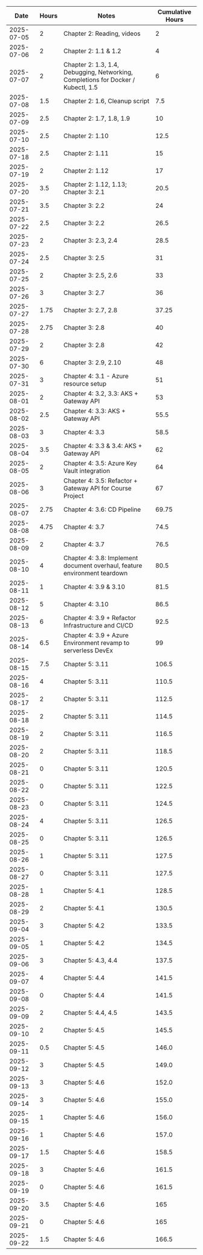 | Date | Hours | Notes | Cumulative Hours |
|------|-------|-------|------------------|
| 2025-07-05 | 2 | Chapter 2: Reading, videos | 2 |
| 2025-07-06 | 2 | Chapter 2: 1.1 & 1.2 | 4 |
| 2025-07-07 | 2 | Chapter 2: 1.3, 1.4, Debugging, Networking, Completions for Docker / Kubectl, 1.5 | 6 |
| 2025-07-08 | 1.5 | Chapter 2: 1.6, Cleanup script | 7.5 |
| 2025-07-09 | 2.5 | Chapter 2: 1.7, 1.8, 1.9 | 10 |
| 2025-07-10 | 2.5 | Chapter 2: 1.10 | 12.5 |
| 2025-07-18 | 2.5 | Chapter 2: 1.11 | 15 |
| 2025-07-19 | 2 | Chapter 2: 1.12 | 17 |
| 2025-07-20 | 3.5 | Chapter 2: 1.12, 1.13; Chapter 3: 2.1 | 20.5 |
| 2025-07-21 | 3.5 | Chapter 3: 2.2 | 24 |
| 2025-07-22 | 2.5 | Chapter 3: 2.2 | 26.5 |
| 2025-07-23 | 2 | Chapter 3: 2.3, 2.4 | 28.5 |
| 2025-07-24 | 2.5 | Chapter 3: 2.5 | 31 |
| 2025-07-25 | 2 | Chapter 3: 2.5, 2.6 | 33 |
| 2025-07-26 | 3 | Chapter 3: 2.7 | 36 |
| 2025-07-27 | 1.75 | Chapter 3: 2.7, 2.8 | 37.25 |
| 2025-07-28 | 2.75 | Chapter 3: 2.8 | 40 |
| 2025-07-29 | 2 | Chapter 3: 2.8 | 42 |
| 2025-07-30 | 6 | Chapter 3: 2.9, 2.10 | 48 |
| 2025-07-31 | 3 | Chapter 4: 3.1 - Azure resource setup | 51 |
| 2025-08-01 | 2 | Chapter 4: 3.2, 3.3: AKS + Gateway API | 53 |
| 2025-08-02 | 2.5 | Chapter 4: 3.3: AKS + Gateway API | 55.5 |
| 2025-08-03 | 3 | Chapter 4: 3.3 | 58.5 |
| 2025-08-04 | 3.5 | Chapter 4: 3.3 & 3.4: AKS + Gateway API | 62 |
| 2025-08-05 | 2 | Chapter 4: 3.5: Azure Key Vault integration | 64 |
| 2025-08-06 | 3 | Chapter 4: 3.5: Refactor + Gateway API for Course Project | 67 |
| 2025-08-07 | 2.75 | Chapter 4: 3.6: CD Pipeline | 69.75 |
| 2025-08-08 | 4.75 | Chapter 4: 3.7 | 74.5 |
| 2025-08-09 | 2 | Chapter 4: 3.7 | 76.5 |
| 2025-08-10 | 4 | Chapter 4: 3.8: Implement document overhaul, feature environment teardown | 80.5 |
| 2025-08-11 | 1 | Chapter 4: 3.9 & 3.10 | 81.5 |
| 2025-08-12 | 5 | Chapter 4: 3.10 | 86.5 |
| 2025-08-13 | 6 | Chapter 4: 3.9 + Refactor Infrastructure and CI/CD| 92.5 |
| 2025-08-14 | 6.5 | Chapter 4: 3.9 + Azure Environment revamp to serverless DevEx | 99 |
| 2025-08-15 | 7.5 | Chapter 5: 3.11 | 106.5 |
| 2025-08-16 | 4 | Chapter 5: 3.11 | 110.5 |
| 2025-08-17 | 2 | Chapter 5: 3.11 | 112.5 |
| 2025-08-18 | 2 | Chapter 5: 3.11 | 114.5 |
| 2025-08-19 | 2 | Chapter 5: 3.11 | 116.5 |
| 2025-08-20 | 2 | Chapter 5: 3.11 | 118.5 |
| 2025-08-21 | 0 | Chapter 5: 3.11 | 120.5 |
| 2025-08-22 | 0 | Chapter 5: 3.11 | 122.5 |
| 2025-08-23 | 0 | Chapter 5: 3.11 | 124.5 |
| 2025-08-24 | 4 | Chapter 5: 3.11 | 126.5 |
| 2025-08-25 | 0 | Chapter 5: 3.11 | 126.5 |
| 2025-08-26 | 1 | Chapter 5: 3.11 | 127.5 |
| 2025-08-27 | 0 | Chapter 5: 3.11 | 127.5 |
| 2025-08-28 | 1 | Chapter 5: 4.1 | 128.5 |
| 2025-08-29 | 2 | Chapter 5: 4.1 | 130.5 |
| 2025-09-04 | 3 | Chapter 5: 4.2 | 133.5 |
| 2025-09-05 | 1 | Chapter 5: 4.2 | 134.5 |
| 2025-09-06 | 3 | Chapter 5: 4.3, 4.4 | 137.5 |
| 2025-09-07 | 4 | Chapter 5: 4.4 | 141.5 |
| 2025-09-08 | 0 | Chapter 5: 4.4 | 141.5 |
| 2025-09-09 | 2 | Chapter 5: 4.4, 4.5 | 143.5 |
| 2025-09-10 | 2 | Chapter 5: 4.5 | 145.5 |
| 2025-09-11 | 0.5 | Chapter 5: 4.5 | 146.0 |
| 2025-09-12 | 3 | Chapter 5: 4.5 | 149.0 |
| 2025-09-13 | 3 | Chapter 5: 4.6 | 152.0 |
| 2025-09-14 | 3 | Chapter 5: 4.6 | 155.0 |
| 2025-09-15 | 1 | Chapter 5: 4.6 | 156.0 |
| 2025-09-16 | 1 | Chapter 5: 4.6| 157.0 |
| 2025-09-17 | 1.5 | Chapter 5: 4.6 | 158.5 |
| 2025-09-18 | 3 | Chapter 5: 4.6 | 161.5 |
| 2025-09-19 | 0 | Chapter 5: 4.6 | 161.5 |
| 2025-09-20 | 3.5 | Chapter 5: 4.6 | 165 |
| 2025-09-21 | 0 | Chapter 5: 4.6 | 165 |
| 2025-09-22 | 1.5 | Chapter 5: 4.6 | 166.5 |